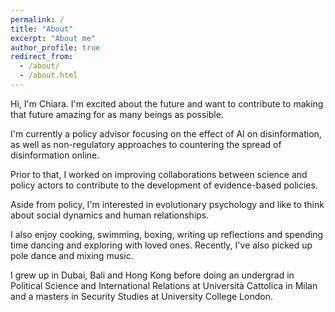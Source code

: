 ```yaml
---
permalink: /
title: "About"
excerpt: "About me"
author_profile: true
redirect_from: 
  - /about/
  - /about.html
---
```


Hi, I'm Chiara. I'm excited about the future and want to contribute to making that future amazing for as many beings as possible. 

I'm currently a policy advisor focusing on the effect of AI on disinformation, as well as non-regulatory approaches to countering the spread of disinformation online. 

Prior to that, I worked on improving collaborations between science and policy actors to contribute to the development of evidence-based policies. 

Aside from policy, I'm interested in evolutionary psychology and like to think about social dynamics and human relationships.

I also enjoy cooking, swimming, boxing, writing up reflections and spending time dancing and exploring with loved ones. Recently, I've also picked up pole dance and mixing music.

I grew up in Dubai, Bali and Hong Kong before doing an undergrad in Political Science and International Relations at Università Cattolica in Milan and a masters in Security Studies at University College London.
